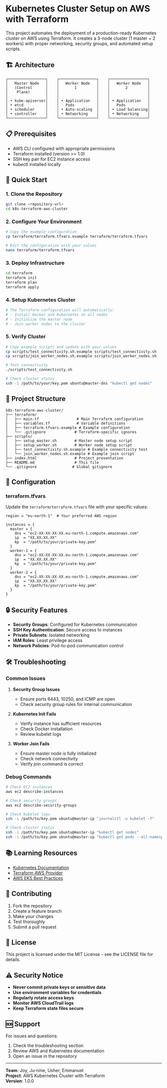 # Kubernetes Cluster Setup on AWS with Terraform

This project automates the deployment of a production-ready Kubernetes cluster on AWS using Terraform. It creates a 3-node cluster (1 master + 2 workers) with proper networking, security groups, and automated setup scripts.

## 🏗️ Architecture

```
┌─────────────────┐    ┌─────────────────┐    ┌─────────────────┐
│   Master Node   │    │   Worker Node   │    │   Worker Node   │
│   (Control      │    │       1         │    │       2         │
│    Plane)       │    │                 │    │                 │
│                 │    │                 │    │                 │
│ • kube-apiserver│    │ • Application   │    │ • Application   │
│ • etcd          │    │   Pods          │    │   Pods          │
│ • scheduler     │    │ • Auto-scaling  │    │ • Load balancing│
│ • controller    │    │ • Networking    │    │ • Networking    │
└─────────────────┘    └─────────────────┘    └─────────────────┘
```

## 📋 Prerequisites

- AWS CLI configured with appropriate permissions
- Terraform installed (version >= 1.0)
- SSH key pair for EC2 instance access
- kubectl installed locally

## 🚀 Quick Start

### 1. Clone the Repository
```bash
git clone <repository-url>
cd k8s-terraform-aws-cluster
```

### 2. Configure Your Environment
```bash
# Copy the example configuration
cp terraform/terraform.tfvars.example terraform/terraform.tfvars

# Edit the configuration with your values
nano terraform/terraform.tfvars
```

### 3. Deploy Infrastructure
```bash
cd terraform
terraform init
terraform plan
terraform apply
```

### 4. Setup Kubernetes Cluster
```bash
# The Terraform configuration will automatically:
# - Install Docker and Kubernetes on all nodes
# - Initialize the master node
# - Join worker nodes to the cluster
```

### 5. Verify Cluster
```bash
# Copy example scripts and update with your values
cp scripts/test_connectivity.sh.example scripts/test_connectivity.sh
cp scripts/join_worker_nodes.sh.example scripts/join_worker_nodes.sh

# Test connectivity
./scripts/test_connectivity.sh

# Check cluster status
ssh -i /path/to/your/key.pem ubuntu@master-dns "kubectl get nodes"
```

## 📁 Project Structure

```
k8s-terraform-aws-cluster/
├── terraform/
│   ├── main.tf                 # Main Terraform configuration
│   ├── variables.tf            # Variable definitions
│   ├── terraform.tfvars.example # Example configuration
│   └── .gitignore             # Terraform-specific ignores
├── scripts/
│   ├── setup_master.sh        # Master node setup script
│   ├── setup_worker.sh        # Worker node setup script
│   ├── test_connectivity.sh.example # Example connectivity test
│   └── join_worker_nodes.sh.example # Example join script
├── index.html                 # Project presentation
├── README.md                  # This file
└── .gitignore                # Global gitignore
```

## 🔧 Configuration

### terraform.tfvars
Update the `terraform/terraform.tfvars` file with your specific values:

```hcl
region = "eu-north-1"  # Your preferred AWS region

instances = {
  master = {
    dns = "ec2-XX-XX-XX-XX.eu-north-1.compute.amazonaws.com"
    ip  = "XX.XX.XX.XX"
    kp  = "/path/to/your/private-key.pem"
  }
  worker-1 = {
    dns = "ec2-XX-XX-XX-XX.eu-north-1.compute.amazonaws.com"
    ip  = "XX.XX.XX.XX"
    kp  = "/path/to/your/private-key.pem"
  }
  worker-2 = {
    dns = "ec2-XX-XX-XX-XX.eu-north-1.compute.amazonaws.com"
    ip  = "XX.XX.XX.XX"
    kp  = "/path/to/your/private-key.pem"
  }
}
```

## 🔒 Security Features

- **Security Groups**: Configured for Kubernetes communication
- **SSH Key Authentication**: Secure access to instances
- **Private Subnets**: Isolated networking
- **IAM Roles**: Least privilege access
- **Network Policies**: Pod-to-pod communication control

## 🛠️ Troubleshooting

### Common Issues

1. **Security Group Issues**
   - Ensure ports 6443, 10250, and ICMP are open
   - Check security group rules for internal communication

2. **Kubernetes Init Fails**
   - Verify instance has sufficient resources
   - Check Docker installation
   - Review kubelet logs

3. **Worker Join Fails**
   - Ensure master node is fully initialized
   - Check network connectivity
   - Verify join command is correct

### Debug Commands

```bash
# Check EC2 instances
aws ec2 describe-instances

# Check security groups
aws ec2 describe-security-groups

# Check kubelet logs
ssh -i /path/to/key.pem ubuntu@master-ip "journalctl -u kubelet -f"

# Check cluster status
ssh -i /path/to/key.pem ubuntu@master-ip "kubectl get nodes"
ssh -i /path/to/key.pem ubuntu@master-ip "kubectl get pods --all-namespaces"
```

## 📚 Learning Resources

- [Kubernetes Documentation](https://kubernetes.io/docs/)
- [Terraform AWS Provider](https://registry.terraform.io/providers/hashicorp/aws/latest/docs)
- [AWS EKS Best Practices](https://aws.amazon.com/eks/resources/best-practices/)

## 🤝 Contributing

1. Fork the repository
2. Create a feature branch
3. Make your changes
4. Test thoroughly
5. Submit a pull request

## 📄 License

This project is licensed under the MIT License - see the LICENSE file for details.

## ⚠️ Security Notice

- **Never commit private keys or sensitive data**
- **Use environment variables for credentials**
- **Regularly rotate access keys**
- **Monitor AWS CloudTrail logs**
- **Keep Terraform state files secure**

## 🆘 Support

For issues and questions:
1. Check the troubleshooting section
2. Review AWS and Kubernetes documentation
3. Open an issue in the repository

---

**Team**: Joy, Ju-nine, Usher, Emmanuel  
**Project**: AWS Kubernetes Cluster with Terraform  
**Version**: 1.0.0 